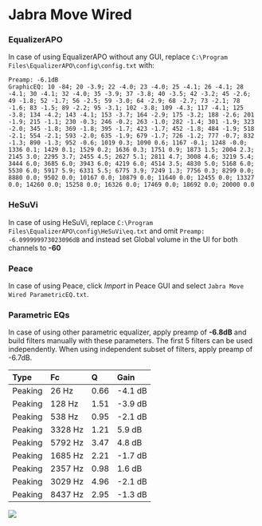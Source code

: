 # Jabra Move Wired

### EqualizerAPO
In case of using EqualizerAPO without any GUI, replace `C:\Program Files\EqualizerAPO\config\config.txt`
with:
```
Preamp: -6.1dB
GraphicEQ: 10 -84; 20 -3.9; 22 -4.0; 23 -4.0; 25 -4.1; 26 -4.1; 28 -4.1; 30 -4.1; 32 -4.0; 35 -3.9; 37 -3.8; 40 -3.5; 42 -3.2; 45 -2.6; 49 -1.8; 52 -1.7; 56 -2.5; 59 -3.0; 64 -2.9; 68 -2.7; 73 -2.1; 78 -1.6; 83 -1.5; 89 -2.2; 95 -3.1; 102 -3.8; 109 -4.3; 117 -4.1; 125 -3.8; 134 -4.2; 143 -4.1; 153 -3.7; 164 -2.9; 175 -3.2; 188 -2.6; 201 -1.9; 215 -1.1; 230 -0.3; 246 -0.2; 263 -1.0; 282 -1.4; 301 -1.9; 323 -2.0; 345 -1.8; 369 -1.8; 395 -1.7; 423 -1.7; 452 -1.8; 484 -1.9; 518 -2.1; 554 -2.1; 593 -2.0; 635 -1.9; 679 -1.7; 726 -1.2; 777 -0.7; 832 -1.3; 890 -1.3; 952 -0.6; 1019 0.3; 1090 0.6; 1167 -0.1; 1248 -0.0; 1336 0.1; 1429 0.1; 1529 0.2; 1636 0.3; 1751 0.9; 1873 1.5; 2004 2.3; 2145 3.0; 2295 3.7; 2455 4.5; 2627 5.1; 2811 4.7; 3008 4.6; 3219 5.4; 3444 6.0; 3685 6.0; 3943 6.0; 4219 6.0; 4514 3.5; 4830 5.0; 5168 6.0; 5530 6.0; 5917 5.9; 6331 5.5; 6775 3.9; 7249 1.3; 7756 0.3; 8299 0.0; 8880 0.0; 9502 0.0; 10167 0.0; 10879 0.0; 11640 0.0; 12455 0.0; 13327 0.0; 14260 0.0; 15258 0.0; 16326 0.0; 17469 0.0; 18692 0.0; 20000 0.0
```

### HeSuVi
In case of using HeSuVi, replace `C:\Program Files\EqualizerAPO\config\HeSuVi\eq.txt` and omit `Preamp:
-6.099999973023096dB` and instead set Global volume in the UI for both channels to **-60**

### Peace
In case of using Peace, click *Import* in Peace GUI and select `Jabra Move Wired ParametricEQ.txt`.

### Parametric EQs
In case of using other parametric equalizer, apply preamp of **-6.8dB** and build filters manually
with these parameters. The first 5 filters can be used independently.
When using independent subset of filters, apply preamp of -6.7dB.

| Type    | Fc      |    Q | Gain    |
|:--------|:--------|:-----|:--------|
| Peaking | 26 Hz   | 0.66 | -4.1 dB |
| Peaking | 128 Hz  | 1.51 | -3.9 dB |
| Peaking | 538 Hz  | 0.95 | -2.1 dB |
| Peaking | 3328 Hz | 1.21 | 5.9 dB  |
| Peaking | 5792 Hz | 3.47 | 4.8 dB  |
| Peaking | 1685 Hz | 2.21 | -1.7 dB |
| Peaking | 2357 Hz | 0.98 | 1.6 dB  |
| Peaking | 3029 Hz | 4.96 | -2.1 dB |
| Peaking | 8437 Hz | 2.95 | -1.3 dB |

![](https://raw.githubusercontent.com/jaakkopasanen/AutoEq/master/results/innerfidelity/sbaf-serious/Jabra%20Move%20Wired/Jabra%20Move%20Wired.png)